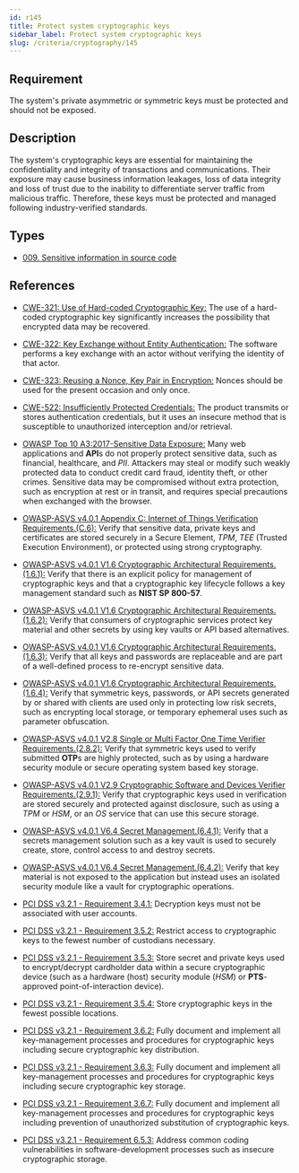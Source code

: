 ```yaml
---
id: r145
title: Protect system cryptographic keys
sidebar_label: Protect system cryptographic keys
slug: /criteria/cryptography/145
---
```


## Requirement

The system's private asymmetric or symmetric keys must be protected
and should not be exposed.

## Description

The system's cryptographic keys are essential for maintaining the confidentiality
and integrity of transactions and communications.
Their exposure may cause business information leakages, loss of data integrity
and loss of trust due to the inability to differentiate server traffic from
malicious traffic.
Therefore, these keys must be protected and managed following industry-verified
standards.

## Types

- [009. Sensitive information in source code](/types/009)

## References

- [CWE-321: Use of Hard-coded Cryptographic Key:](https://cwe.mitre.org/data/definitions/321.html)
The use of a hard-coded cryptographic key significantly increases the
possibility that encrypted data may be recovered.

- [CWE-322: Key Exchange without Entity Authentication:](https://cwe.mitre.org/data/definitions/322.html)
The software performs a key exchange with an actor without verifying the
identity of that actor.

- [CWE-323: Reusing a Nonce, Key Pair in Encryption:](https://cwe.mitre.org/data/definitions/323.html)
Nonces should be used for the present occasion and only once.

- [CWE-522: Insufficiently Protected Credentials:](https://cwe.mitre.org/data/definitions/522.html)
The product transmits or stores authentication credentials,
but it uses an insecure method that is susceptible to unauthorized interception
and/or retrieval.

- [OWASP Top 10 A3:2017-Sensitive Data Exposure:](https://owasp.org/www-project-top-ten/OWASP_Top_Ten_2017/Top_10-2017_A3-Sensitive_Data_Exposure)
Many web applications and **API**s do not properly protect sensitive data,
such as financial, healthcare, and *PII*.
Attackers may steal or modify such weakly protected data to conduct credit card
fraud, identity theft, or other crimes.
Sensitive data may be compromised without extra protection,
such as encryption at rest or in transit, and requires special precautions when
exchanged with the browser.

- [OWASP-ASVS v4.0.1 Appendix C: Internet of Things Verification Requirements.(C.6):](https://owasp.org/www-project-application-security-verification-standard/)
Verify that sensitive data, private keys and certificates are stored securely
in a Secure Element, *TPM*, *TEE* (Trusted Execution Environment),
or protected using strong cryptography.

- [OWASP-ASVS v4.0.1 V1.6 Cryptographic Architectural Requirements.(1.6.1):](https://owasp.org/www-project-application-security-verification-standard/)
Verify that there is an explicit policy for management of cryptographic keys
and that a cryptographic key lifecycle follows a key management standard such
as **NIST SP 800-57**.

- [OWASP-ASVS v4.0.1 V1.6 Cryptographic Architectural Requirements.(1.6.2):](https://owasp.org/www-project-application-security-verification-standard/)
Verify that consumers of cryptographic services protect key material and other
secrets by using key vaults or API based alternatives.

- [OWASP-ASVS v4.0.1 V1.6 Cryptographic Architectural Requirements.(1.6.3):](https://owasp.org/www-project-application-security-verification-standard/)
Verify that all keys and passwords are replaceable and are part of a
well-defined process to re-encrypt sensitive data.

- [OWASP-ASVS v4.0.1 V1.6 Cryptographic Architectural Requirements.(1.6.4):](https://owasp.org/www-project-application-security-verification-standard/)
Verify that symmetric keys, passwords, or API secrets generated by or shared
with clients are used only in protecting low risk secrets,
such as encrypting local storage, or temporary ephemeral uses such as parameter
obfuscation.

- [OWASP-ASVS v4.0.1 V2.8 Single or Multi Factor One Time Verifier Requirements.(2.8.2):](https://owasp.org/www-project-application-security-verification-standard/)
Verify that symmetric keys used to verify submitted **OTP**s are highly
protected,
such as by using a hardware security module or secure operating system based
key storage.

- [OWASP-ASVS v4.0.1 V2.9 Cryptographic Software and Devices Verifier Requirements.(2.9.1):](https://owasp.org/www-project-application-security-verification-standard/)
Verify that cryptographic keys used in verification are stored securely
and protected against disclosure,
such as using a *TPM* or *HSM*, or an *OS* service that can use this secure
storage.

- [OWASP-ASVS v4.0.1 V6.4 Secret Management.(6.4.1):](https://owasp.org/www-project-application-security-verification-standard/)
Verify that a secrets management solution such as a key vault is used to
securely create, store, control access to and destroy secrets.

- [OWASP-ASVS v4.0.1 V6.4 Secret Management.(6.4.2):](https://owasp.org/www-project-application-security-verification-standard/)
Verify that key material is not exposed to the application but instead uses an
isolated security module like a vault for cryptographic operations.

- [PCI DSS v3.2.1 - Requirement 3.4.1:](https://www.pcisecuritystandards.org/documents/PCI_DSS_v3-2-1.pdf)
Decryption keys must not be associated with user accounts.

- [PCI DSS v3.2.1 - Requirement 3.5.2:](https://www.pcisecuritystandards.org/documents/PCI_DSS_v3-2-1.pdf)
Restrict access to cryptographic keys to the fewest number of custodians
necessary.

- [PCI DSS v3.2.1 - Requirement 3.5.3:](https://www.pcisecuritystandards.org/documents/PCI_DSS_v3-2-1.pdf)
Store secret and private keys used to encrypt/decrypt cardholder data within a
secure cryptographic device (such as a hardware (host) security module (*HSM*)
or **PTS**-approved point-of-interaction device).

- [PCI DSS v3.2.1 - Requirement 3.5.4:](https://www.pcisecuritystandards.org/documents/PCI_DSS_v3-2-1.pdf)
Store cryptographic keys in the fewest possible locations.

- [PCI DSS v3.2.1 - Requirement 3.6.2:](https://www.pcisecuritystandards.org/documents/PCI_DSS_v3-2-1.pdf)
Fully document and implement all key-management processes and procedures for
cryptographic keys including secure cryptographic key distribution.

- [PCI DSS v3.2.1 - Requirement 3.6.3:](https://www.pcisecuritystandards.org/documents/PCI_DSS_v3-2-1.pdf)
Fully document and implement all key-management processes and procedures for
cryptographic keys including secure cryptographic key storage.

- [PCI DSS v3.2.1 - Requirement 3.6.7:](https://www.pcisecuritystandards.org/documents/PCI_DSS_v3-2-1.pdf)
Fully document and implement all key-management processes and procedures for
cryptographic keys including prevention of unauthorized substitution of
cryptographic keys.

- [PCI DSS v3.2.1 - Requirement 6.5.3:](https://www.pcisecuritystandards.org/documents/PCI_DSS_v3-2-1.pdf)
Address common coding vulnerabilities in software-development processes such as
insecure cryptographic storage.
